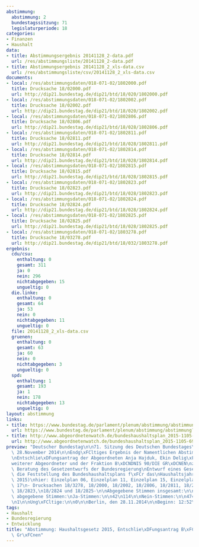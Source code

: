 ```yaml
---
abstimmung:
  abstimmung: 2
  bundestagssitzung: 71
  legislaturperiode: 18
categories:
- Finanzen
- Haushalt
data:
- title: Abstimmungsergebnis 20141128_2-data.pdf
  url: /res/abstimmungsliste/20141128_2-data.pdf
- title: Abstimmungsergebnis 20141128_2_xls-data.csv
  url: /res/abstimmungsliste/csv/20141128_2_xls-data.csv
documents:
- local: /res/abstimmungsdaten/018-071-02/1802000.pdf
  title: Drucksache 18/02000.pdf
  url: http://dip21.bundestag.de/dip21/btd/18/020/1802000.pdf
- local: /res/abstimmungsdaten/018-071-02/1802002.pdf
  title: Drucksache 18/02002.pdf
  url: http://dip21.bundestag.de/dip21/btd/18/020/1802002.pdf
- local: /res/abstimmungsdaten/018-071-02/1802806.pdf
  title: Drucksache 18/02806.pdf
  url: http://dip21.bundestag.de/dip21/btd/18/028/1802806.pdf
- local: /res/abstimmungsdaten/018-071-02/1802811.pdf
  title: Drucksache 18/02811.pdf
  url: http://dip21.bundestag.de/dip21/btd/18/028/1802811.pdf
- local: /res/abstimmungsdaten/018-071-02/1802814.pdf
  title: Drucksache 18/02814.pdf
  url: http://dip21.bundestag.de/dip21/btd/18/028/1802814.pdf
- local: /res/abstimmungsdaten/018-071-02/1802815.pdf
  title: Drucksache 18/02815.pdf
  url: http://dip21.bundestag.de/dip21/btd/18/028/1802815.pdf
- local: /res/abstimmungsdaten/018-071-02/1802823.pdf
  title: Drucksache 18/02823.pdf
  url: http://dip21.bundestag.de/dip21/btd/18/028/1802823.pdf
- local: /res/abstimmungsdaten/018-071-02/1802824.pdf
  title: Drucksache 18/02824.pdf
  url: http://dip21.bundestag.de/dip21/btd/18/028/1802824.pdf
- local: /res/abstimmungsdaten/018-071-02/1802825.pdf
  title: Drucksache 18/02825.pdf
  url: http://dip21.bundestag.de/dip21/btd/18/028/1802825.pdf
- local: /res/abstimmungsdaten/018-071-02/1803278.pdf
  title: Drucksache 18/03278.pdf
  url: http://dip21.bundestag.de/dip21/btd/18/032/1803278.pdf
ergebnis:
  cdu/csu:
    enthaltung: 0
    gesamt: 311
    ja: 0
    nein: 296
    nichtabgegeben: 15
    ungueltig: 0
  die.linke:
    enthaltung: 0
    gesamt: 64
    ja: 53
    nein: 0
    nichtabgegeben: 11
    ungueltig: 0
  file: 20141128_2_xls-data.csv
  gruenen:
    enthaltung: 0
    gesamt: 63
    ja: 60
    nein: 0
    nichtabgegeben: 3
    ungueltig: 0
  spd:
    enthaltung: 1
    gesamt: 193
    ja: 1
    nein: 178
    nichtabgegeben: 13
    ungueltig: 0
layout: abstimmung
links:
- title: https://www.bundestag.de/parlament/plenum/abstimmung/abstimmung?id=318
  url: https://www.bundestag.de/parlament/plenum/abstimmung/abstimmung?id=318
- title: http://www.abgeordnetenwatch.de/bundeshaushaltsplan_2015-1105-697.html
  url: http://www.abgeordnetenwatch.de/bundeshaushaltsplan_2015-1105-697.html
preview: "Deutscher Bundestag\n\n71. Sitzung des Deutschen Bundestages\nam Freitag,\
  \ 28.November 2014\n\nEndg\xFCltiges Ergebnis der Namentlichen Abstimmung Nr. 2\n\
  \nEntschlie\xDFungsantrag der Abgeordneten Anja Hajduk, Ekin Delig\xF6z, Luise Amtsberg,\n\
  weiterer Abgeordneter und der Fraktion B\xDCNDNIS 90/DIE GR\xDCNEN\nzu der dritten\
  \ Beratung des Gesetzentwurfs der Bundesregierung\nEntwurf eines Gesetzes \xFCber\
  \ die Feststellung des Bundeshaushaltsplans f\xFCr das\nHaushaltsjahr 2015 (Haushaltsgesetz\
  \ 2015)\nhier: Einzelplan 06, Einzelplan 11, Einzelplan 15, Einzelplan 16 und Einzelplan\
  \ 17\n- Drucksachen 18/3278, 18/2000, 18/2002, 18/2806, 18/2811, 18/2814, 18/2815,\
  \ 18/2823,\n18/2824 und 18/2825-\n\nAbgegebene Stimmen insgesamt:\n\n589\n\nNicht\
  \ abgegebene Stimmen:\nJa-Stimmen:\n\n42\n114\n\nNein-Stimmen:\n\n474\n\nEnthaltungen:\n\
  \n1\n\nUng\xFCltige:\n\n0\n\nBerlin, den 28.11.2014\n\nBeginn: 12:52\nEnde: 12:55\n"
tags:
- Haushalt
- Bundesregierung
- Entwicklung
title: "Abstimmung: Haushaltsgesetz 2015, Entschlie\xDFungsantrag B\xFCndnis 90/Die\
  \ Gr\xFCnen"
---
```

